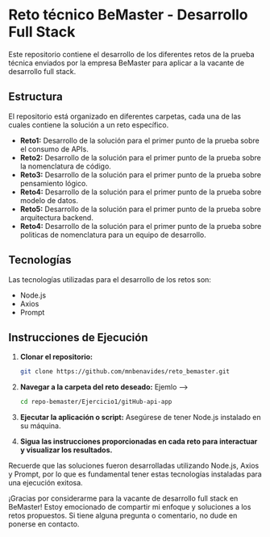 # Reto técnico BeMaster - Desarrollo Full Stack

Este repositorio contiene el desarrollo de los diferentes retos de la prueba técnica enviados por la empresa BeMaster para aplicar a la vacante de desarrollo full stack.

## Estructura
El repositorio está organizado en diferentes carpetas, cada una de las cuales contiene la solución a un reto específico. 
- **Reto1:** Desarrollo de la solución para el primer punto de la prueba sobre el consumo de APIs.
- **Reto2:** Desarrollo de la solución para el primer punto de la prueba sobre la nomenclatura de código.
- **Reto3:** Desarrollo de la solución para el primer punto de la prueba sobre pensamiento lógico.
- **Reto4:** Desarrollo de la solución para el primer punto de la prueba sobre modelo de datos.
- **Reto5:** Desarrollo de la solución para el primer punto de la prueba sobre arquitectura backend.
- **Reto4:** Desarrollo de la solución para el primer punto de la prueba sobre politicas de nomenclatura para un equipo de desarrollo.

## Tecnologías

Las tecnologías utilizadas para el desarrollo de los retos son:

* Node.js
* Axios
* Prompt

## Instrucciones de Ejecución

1. **Clonar el repositorio:**
    ```bash
    git clone https://github.com/mnbenavides/reto_bemaster.git
    ```

2. **Navegar a la carpeta del reto deseado:** Ejemlo -->
    ```bash
    cd repo-bemaster/Ejercicio1/gitHub-api-app
    ```

3. **Ejecutar la aplicación o script:**
    Asegúrese de tener Node.js instalado en su máquina.

4. **Sigua las instrucciones proporcionadas en cada reto para interactuar y visualizar los resultados.**

Recuerde que las soluciones fueron desarrolladas utilizando Node.js, Axios y Prompt, por lo que es fundamental tener estas tecnologías instaladas para una ejecución exitosa.

¡Gracias por considerarme para la vacante de desarrollo full stack en BeMaster! Estoy emocionado de compartir mi enfoque y soluciones a los retos propuestos. Si tiene alguna pregunta o comentario, no dude en ponerse en contacto.

